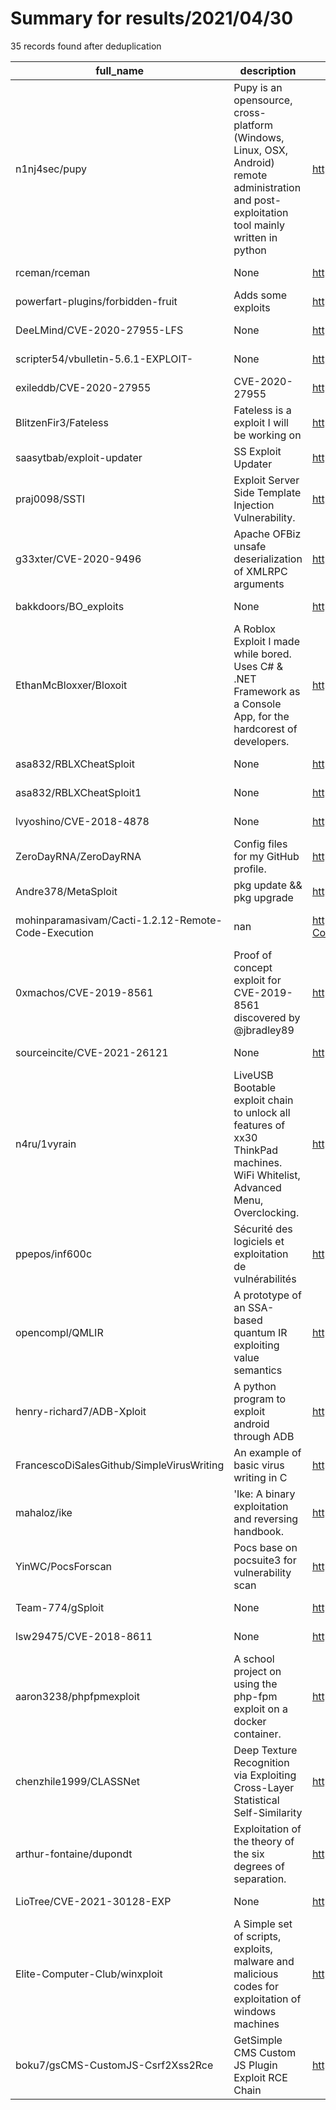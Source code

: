 
# Summary for results/2021/04/30
    
35 records found after deduplication

| full_name | description | html_url | matched_list | matched_count | pushed_at | size | stargazers_count | language | forks_count |
|-----------------------------------------------------|------------------------------------------------------------------------------------------------------------------------------------------------|------------------------------------------------------------------------|---------------------------------|-----------------|---------------------------|--------|--------------------|------------|---------------|
| n1nj4sec/pupy | Pupy is an opensource, cross-platform (Windows, Linux, OSX, Android) remote administration and post-exploitation tool mainly written in python | https://github.com/n1nj4sec/pupy | ['exploit'] | 1 | 2021-04-30 20:36:05+00:00 | 31011 | 6485 | Python | 1652 |
| rceman/rceman | None | https://github.com/rceman/rceman | ['rce'] | 1 | 2021-04-30 21:01:10+00:00 | 10 | 0 | | 0 |
| powerfart-plugins/forbidden-fruit | Adds some exploits | https://github.com/powerfart-plugins/forbidden-fruit | ['exploit'] | 1 | 2021-04-30 10:34:39+00:00 | 7 | 2 | JavaScript | 0 |
| DeeLMind/CVE-2020-27955-LFS | None | https://github.com/DeeLMind/CVE-2020-27955-LFS | ['cve-2'] | 1 | 2021-04-30 09:43:23+00:00 | 15 | 1 | Batchfile | 8 |
| scripter54/vbulletin-5.6.1-EXPLOIT- | None | https://github.com/scripter54/vbulletin-5.6.1-EXPLOIT- | ['exploit'] | 1 | 2021-04-30 11:13:52+00:00 | 2 | 0 | | 0 |
| exileddb/CVE-2020-27955 | CVE-2020-27955 | https://github.com/exileddb/CVE-2020-27955 | ['cve-2'] | 1 | 2021-04-30 14:29:05+00:00 | 1 | 0 | Batchfile | 0 |
| BlitzenFir3/Fateless | Fateless is a exploit I will be working on | https://github.com/BlitzenFir3/Fateless | ['exploit'] | 1 | 2021-04-30 15:31:08+00:00 | 0 | 0 | | 0 |
| saasytbab/exploit-updater | SS Exploit Updater | https://github.com/saasytbab/exploit-updater | ['exploit'] | 1 | 2021-04-30 17:43:55+00:00 | 1 | 0 | | 0 |
| praj0098/SSTI | Exploit Server Side Template Injection Vulnerability. | https://github.com/praj0098/SSTI | ['exploit'] | 1 | 2021-04-30 18:42:43+00:00 | 15056 | 0 | | 0 |
| g33xter/CVE-2020-9496 | Apache OFBiz unsafe deserialization of XMLRPC arguments | https://github.com/g33xter/CVE-2020-9496 | ['cve-2'] | 1 | 2021-04-30 08:00:38+00:00 | 5 | 2 | | 1 |
| bakkdoors/BO_exploits | None | https://github.com/bakkdoors/BO_exploits | ['exploit'] | 1 | 2021-04-30 18:47:25+00:00 | 11 | 0 | Python | 0 |
| EthanMcBloxxer/Bloxoit | A Roblox Exploit I made while bored. Uses C# & .NET Framework as a Console App, for the hardcorest of developers. | https://github.com/EthanMcBloxxer/Bloxoit | ['exploit'] | 1 | 2021-04-30 19:53:59+00:00 | 12 | 0 | C# | 0 |
| asa832/RBLXCheatSploit | None | https://github.com/asa832/RBLXCheatSploit | ['sploit'] | 1 | 2021-04-30 20:36:28+00:00 | 1 | 0 | | 0 |
| asa832/RBLXCheatSploit1 | None | https://github.com/asa832/RBLXCheatSploit1 | ['sploit'] | 1 | 2021-04-30 20:32:44+00:00 | 0 | 0 | | 0 |
| lvyoshino/CVE-2018-4878 | None | https://github.com/lvyoshino/CVE-2018-4878 | ['cve-2'] | 1 | 2021-04-30 20:52:07+00:00 | 39 | 0 | Python | 0 |
| ZeroDayRNA/ZeroDayRNA | Config files for my GitHub profile. | https://github.com/ZeroDayRNA/ZeroDayRNA | ['zeroday'] | 1 | 2021-04-30 22:12:19+00:00 | 0 | 0 | nan | 0 |
| Andre378/MetaSploit | pkg update && pkg upgrade | https://github.com/Andre378/MetaSploit | ['sploit'] | 1 | 2021-04-30 08:31:13+00:00 | 0 | 0 | | 0 |
| mohinparamasivam/Cacti-1.2.12-Remote-Code-Execution | nan | https://github.com/mohinparamasivam/Cacti-1.2.12-Remote-Code-Execution | ['remote code execution'] | 1 | 2021-04-30 06:53:15+00:00 | 15 | 0 | Python | 0 |
| 0xmachos/CVE-2019-8561 | Proof of concept exploit for CVE-2019-8561 discovered by @jbradley89 | https://github.com/0xmachos/CVE-2019-8561 | ['cve poc', 'cve-2', 'exploit'] | 3 | 2021-04-30 13:45:50+00:00 | 34991 | 2 | Shell | 0 |
| sourceincite/CVE-2021-26121 | None | https://github.com/sourceincite/CVE-2021-26121 | ['cve-2'] | 1 | 2021-04-30 15:45:02+00:00 | 321 | 14 | | 7 |
| n4ru/1vyrain | LiveUSB Bootable exploit chain to unlock all features of xx30 ThinkPad machines. WiFi Whitelist, Advanced Menu, Overclocking. | https://github.com/n4ru/1vyrain | ['exploit'] | 1 | 2021-04-30 20:16:43+00:00 | 17127 | 594 | Shell | 48 |
| ppepos/inf600c | Sécurité des logiciels et exploitation de vulnérabilités | https://github.com/ppepos/inf600c | ['exploit'] | 1 | 2021-04-30 21:03:14+00:00 | 12982 | 4 | | 0 |
| opencompl/QMLIR | A prototype of an SSA-based quantum IR exploiting value semantics | https://github.com/opencompl/QMLIR | ['exploit'] | 1 | 2021-04-30 13:25:28+00:00 | 10973 | 0 | C++ | 0 |
| henry-richard7/ADB-Xploit | A python program to exploit android through ADB | https://github.com/henry-richard7/ADB-Xploit | ['exploit'] | 1 | 2021-04-30 15:13:38+00:00 | 8 | 4 | Python | 1 |
| FrancescoDiSalesGithub/SimpleVirusWriting | An example of basic virus writing in C | https://github.com/FrancescoDiSalesGithub/SimpleVirusWriting | ['exploit'] | 1 | 2021-04-30 22:09:13+00:00 | 1971 | 0 | C | 0 |
| mahaloz/ike | 'Ike: A binary exploitation and reversing handbook. | https://github.com/mahaloz/ike | ['exploit'] | 1 | 2021-04-30 04:10:51+00:00 | 3820 | 9 | Shell | 0 |
| YinWC/PocsForscan | Pocs base on pocsuite3 for vulnerability scan | https://github.com/YinWC/PocsForscan | ['vulnerability poc'] | 1 | 2021-04-30 09:53:30+00:00 | 82 | 2 | Python | 0 |
| Team-774/gSploit | None | https://github.com/Team-774/gSploit | ['sploit'] | 1 | 2021-04-30 17:43:02+00:00 | 1063 | 0 | C# | 0 |
| lsw29475/CVE-2018-8611 | None | https://github.com/lsw29475/CVE-2018-8611 | ['cve-2'] | 1 | 2021-04-30 02:27:52+00:00 | 35 | 0 | C | 0 |
| aaron3238/phpfpmexploit | A school project on using the php-fpm exploit on a docker container. | https://github.com/aaron3238/phpfpmexploit | ['exploit'] | 1 | 2021-04-30 20:30:40+00:00 | 1585 | 0 | Dockerfile | 0 |
| chenzhile1999/CLASSNet | Deep Texture Recognition via Exploiting Cross-Layer Statistical Self-Similarity | https://github.com/chenzhile1999/CLASSNet | ['exploit'] | 1 | 2021-04-30 09:27:38+00:00 | 4 | 5 | | 0 |
| arthur-fontaine/dupondt | Exploitation of the theory of the six degrees of separation. | https://github.com/arthur-fontaine/dupondt | ['exploit'] | 1 | 2021-04-30 14:41:21+00:00 | 135 | 1 | TypeScript | 1 |
| LioTree/CVE-2021-30128-EXP | None | https://github.com/LioTree/CVE-2021-30128-EXP | ['cve-2'] | 1 | 2021-04-30 15:01:38+00:00 | 52682 | 15 | Python | 6 |
| Elite-Computer-Club/winxploit | A Simple set of scripts, exploits, malware and malicious codes for exploitation of windows machines | https://github.com/Elite-Computer-Club/winxploit | ['exploit'] | 1 | 2021-04-30 02:50:59+00:00 | 37 | 3 | Python | 1 |
| boku7/gsCMS-CustomJS-Csrf2Xss2Rce | GetSimple CMS Custom JS Plugin Exploit RCE Chain | https://github.com/boku7/gsCMS-CustomJS-Csrf2Xss2Rce | ['exploit', 'rce'] | 2 | 2021-04-30 23:05:24+00:00 | 921 | 9 | Python | 1 |
